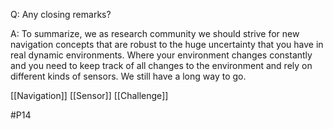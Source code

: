 Q: Any closing remarks?

A: To summarize, we as research community we should strive for new navigation concepts that are robust to the huge uncertainty that you have in real dynamic environments. Where your environment changes constantly and you need to keep track of all changes to the environment and rely on different kinds of sensors. We still have a long way to go.

[[Navigation]]
[[Sensor]]
[[Challenge]]

#P14 